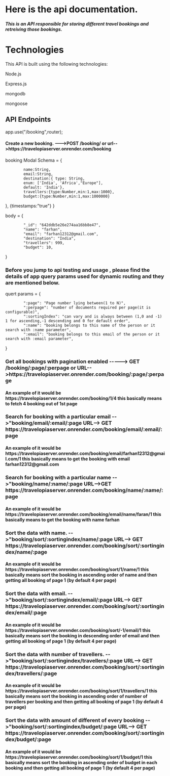 <h1>Here is the api documentation.</h1>



<h5>This is an API responsible for storing different travel bookings and retreiving those bookings.</h5>
<h1>Technologies</h1>

This API is built using the following technologies:

Node.js

Express.js

mongodb

mongoose



<h2>API Endpoints</h2>

app.use("/booking",router);
<h4>Create a new booking. --->POST /booking/ or url-->https://travelopiaserver.onrender.com/booking</h4>




booking Modal Schema = {

   
            name:String,
            email:String,
            destination:{ type: String,
            enum: ['India', 'Africa',"Europe"],
            default: 'India'},
            travellers:{type:Number,min:1,max:1000},
            budget:{type:Number,min:1,max:1000000}
},
            {timestamps:"true"}
}


body = {

   
            "_id": "642ddb5e26e274aa16bb8e47",
            "name": "farhan",
            "email": "farhan12312@gmail.com",
            "destination": "India",
            "travellers": 999,
            "budget": 10,
}


<h3>Before you jump to api testing and usage , please find the details of app query params used for dynamic routing and they are mentioned below.</h3>

quert params = {

   
            ":page": "Page number lying between(1 to N)",
            ":perpage": "number of documents required per page(it is configurable)",
            ":sortingIndex": "can vary and is always between (1,0 and -1) 1 for ascending,-1 descending and 0 for default order",
            ":name": "booking belongs to this name of the person or it search with :name parameter",
            ":email": "booking belongs to this email of the person or it search with :email parameter",
            
}



<h3>
Get  all bookings with pagination enabled  ----->    GET /booking/:page/:perpage or URL-->https://travelopiaserver.onrender.com/booking/:page/:perpage
</h3>
<h4>An example of it would be 
https://travelopiaserver.onrender.com/booking/1/4
this basically means to fetch 4 booking out of 1st page
</h4>


<h3>
Search for booking with a particular email -->"booking/email/:email/:page
URL--> GET https://travelopiaserver.onrender.com/booking/email/:email/:page
</h3>
<h4>An example of it would be 
 https://travelopiaserver.onrender.com/booking/email/farhan12312@gmail.com/1
this basically means to get the booking with email farhan12312@gmail.com
</h4>




<h3>
Search for booking with a particular name -->"booking/name/:name/:page
URL-->GET https://travelopiaserver.onrender.com/booking/name/:name/:page 
</h3>
<h4>An example of it would be 
 https://travelopiaserver.onrender.com/booking/email/name/faran/1 
this basically means to get the booking with name farhan
</h4>





<h3>
Sort the data with name. -->"booking/sort/:sortingindex/name/:page
URL--> GET https://travelopiaserver.onrender.com/booking/sort/:sortingindex/name/:page
</h3>
<h4>An example of it would be 
 https://travelopiaserver.onrender.com/booking/sort/1/name/1
this basically means sort the booking in ascending order of name and then getting all booking of  page 1 (by default 4 per page)
</h4>




<h3>
Sort the data with email. -->"booking/sort/:sortingindex/email/:page
URL--> GET https://travelopiaserver.onrender.com/booking/sort/:sortingindex/email/:page
</h3>
<h4>An example of it would be 
 https://travelopiaserver.onrender.com/booking/sort/-1/email/1
this basically means sort the booking in descending order of email and then getting all booking of  page 1 (by default 4 per page)
</h4>



<h3>
Sort the data with number of travellers. -->"booking/sort/:sortingindex/travellers/:page
URL--> GET https://travelopiaserver.onrender.com/booking/sort/:sortingindex/travellers/:page
</h3>
<h4>An example of it would be 
 https://travelopiaserver.onrender.com/booking/sort/1/travellers/1
this basically means sort the booking in ascending order of number of travellers per booking and then getting all booking of  page 1 (by default 4 per page)
</h4>


<h3>
Sort the data with amount of different of every booking -->"booking/sort/:sortingindex/budget/:page
URL--> GET https://travelopiaserver.onrender.com/booking/sort/:sortingindex/budget/:page
</h3>
<h4>An example of it would be 
 https://travelopiaserver.onrender.com/booking/sort/1/budget/1
this basically means sort the booking in ascending order of budget in each booking and then getting all booking of  page 1 (by default 4 per page)
</h4>














